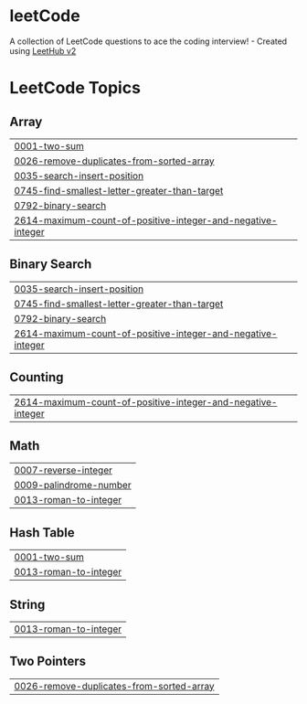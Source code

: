 # leetCode
A collection of LeetCode questions to ace the coding interview! - Created using [LeetHub v2](https://github.com/arunbhardwaj/LeetHub-2.0)

<!---LeetCode Topics Start-->
# LeetCode Topics
## Array
|  |
| ------- |
| [0001-two-sum](https://github.com/Vara-Anjan-B/leetCode/tree/master/0001-two-sum) |
| [0026-remove-duplicates-from-sorted-array](https://github.com/Vara-Anjan-B/leetCode/tree/master/0026-remove-duplicates-from-sorted-array) |
| [0035-search-insert-position](https://github.com/Vara-Anjan-B/leetCode/tree/master/0035-search-insert-position) |
| [0745-find-smallest-letter-greater-than-target](https://github.com/Vara-Anjan-B/leetCode/tree/master/0745-find-smallest-letter-greater-than-target) |
| [0792-binary-search](https://github.com/Vara-Anjan-B/leetCode/tree/master/0792-binary-search) |
| [2614-maximum-count-of-positive-integer-and-negative-integer](https://github.com/Vara-Anjan-B/leetCode/tree/master/2614-maximum-count-of-positive-integer-and-negative-integer) |
## Binary Search
|  |
| ------- |
| [0035-search-insert-position](https://github.com/Vara-Anjan-B/leetCode/tree/master/0035-search-insert-position) |
| [0745-find-smallest-letter-greater-than-target](https://github.com/Vara-Anjan-B/leetCode/tree/master/0745-find-smallest-letter-greater-than-target) |
| [0792-binary-search](https://github.com/Vara-Anjan-B/leetCode/tree/master/0792-binary-search) |
| [2614-maximum-count-of-positive-integer-and-negative-integer](https://github.com/Vara-Anjan-B/leetCode/tree/master/2614-maximum-count-of-positive-integer-and-negative-integer) |
## Counting
|  |
| ------- |
| [2614-maximum-count-of-positive-integer-and-negative-integer](https://github.com/Vara-Anjan-B/leetCode/tree/master/2614-maximum-count-of-positive-integer-and-negative-integer) |
## Math
|  |
| ------- |
| [0007-reverse-integer](https://github.com/Vara-Anjan-B/leetCode/tree/master/0007-reverse-integer) |
| [0009-palindrome-number](https://github.com/Vara-Anjan-B/leetCode/tree/master/0009-palindrome-number) |
| [0013-roman-to-integer](https://github.com/Vara-Anjan-B/leetCode/tree/master/0013-roman-to-integer) |
## Hash Table
|  |
| ------- |
| [0001-two-sum](https://github.com/Vara-Anjan-B/leetCode/tree/master/0001-two-sum) |
| [0013-roman-to-integer](https://github.com/Vara-Anjan-B/leetCode/tree/master/0013-roman-to-integer) |
## String
|  |
| ------- |
| [0013-roman-to-integer](https://github.com/Vara-Anjan-B/leetCode/tree/master/0013-roman-to-integer) |
## Two Pointers
|  |
| ------- |
| [0026-remove-duplicates-from-sorted-array](https://github.com/Vara-Anjan-B/leetCode/tree/master/0026-remove-duplicates-from-sorted-array) |
<!---LeetCode Topics End-->